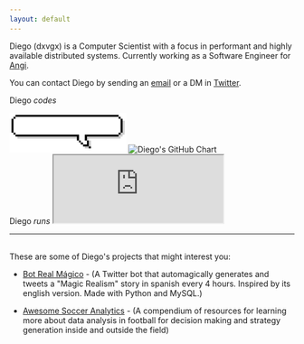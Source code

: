 ```yaml
---
layout: default
---
```


Diego (dxvgx) is a Computer Scientist with a focus in performant and highly available distributed systems. Currently working as a Software Engineer for [Angi](https://www.angi.com).

You can contact Diego by sending an <a class="u-email" href="mailto:{{ site.email }}">email</a> or a DM in [Twitter](https://twitter.com/dxvgx).

Diego <i>codes</i>

<img src="assets/img/pixel-speech-bubble.gif" height="70px">
<img src="https://ghchart.rshah.org/diegopastor" alt="Diego's GitHub Chart" />

<br>
Diego <i>runs</i>

<iframe height='120' width='300' scrolling='no' src='https://www.strava.com/athletes/97771909/activity-summary/dcd2e8ce38c8c48aca1e5d6cdb4998d6025bb6e1'></iframe>

---

<br>
These are some of Diego's projects that might interest you:

* [Bot Real Mágico](https://twitter.com/BotRealMagico) - (A Twitter bot that automagically generates and tweets a "Magic Realism" story in spanish every 4 hours. Inspired by its <a src="https://twitter.com/MagicRealismBot">english version</a>. Made with Python and MySQL.)

* [Awesome Soccer Analytics](https://github.com/diegopastor/awesome-soccer-analytics) - (A compendium of resources for learning more about data analysis in football for decision making and strategy generation inside and outside the field)
